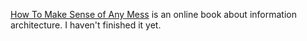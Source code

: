 [How To Make Sense of Any Mess](http://www.howtomakesenseofanymess.com) is an online book about information architecture. I haven't finished it yet.
